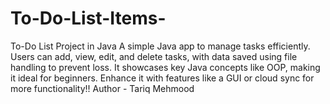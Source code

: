 # To-Do-List-Items-
To-Do List Project in Java A simple Java app to manage tasks efficiently. Users can add, view, edit, and delete tasks, with data saved using file handling to prevent loss. It showcases key Java concepts like OOP, making it ideal for beginners. Enhance it with features like a GUI or cloud sync for more functionality!!
Author - Tariq Mehmood

